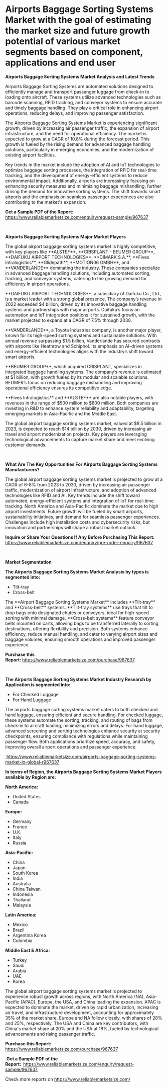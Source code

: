 <p><h1>Airports Baggage Sorting Systems Market with the goal of estimating the market size and future growth potential of various market segments based on component, applications and end user</h1></p><p><strong>Airports Baggage Sorting Systems Market Analysis and Latest Trends</strong></p>
<p><p>Airports Baggage Sorting Systems are automated solutions designed to efficiently manage and transport passenger luggage from check-in to loading onto aircraft. These systems utilize advanced technologies such as barcode scanning, RFID tracking, and conveyor systems to ensure accurate and timely baggage handling. They play a critical role in enhancing airport operations, reducing delays, and improving passenger satisfaction.</p><p>The Airports Baggage Sorting Systems Market is experiencing significant growth, driven by increasing air passenger traffic, the expansion of airport infrastructure, and the need for operational efficiency. The market is expected to grow at a CAGR of 10.8% during the forecast period. This growth is fueled by the rising demand for advanced baggage handling solutions, particularly in emerging economies, and the modernization of existing airport facilities.</p><p>Key trends in the market include the adoption of AI and IoT technologies to optimize baggage sorting processes, the integration of RFID for real-time tracking, and the development of energy-efficient systems to reduce environmental impact. Additionally, airports are increasingly focusing on enhancing security measures and minimizing baggage mishandling, further driving the demand for innovative sorting systems. The shift towards smart airports and the emphasis on seamless passenger experiences are also contributing to the market's expansion.</p></p>
<p><strong>Get a Sample PDF of the Report:&nbsp;</strong> <a href="https://www.reliablemarketsize.com/enquiry/request-sample/967637?utm_campaign=1836&utm_medium=2&utm_source=Github&utm_content=ia&utm_term=20012025&utm_id=airports-baggage-sorting-systems">https://www.reliablemarketsize.com/enquiry/request-sample/967637</a></p>
<p>&nbsp;</p>
<p><strong>Airports Baggage Sorting Systems Major Market Players</strong></p>
<p><p>The global airport baggage sorting systems market is highly competitive, with key players like **ALSTEF**, **CRISPLANT - BEUMER GROUP**, **DAIFUKU AIRPORT TECHNOLOGIES**, **DIMARK S.A.**, **Fives Intralogistics**, **Glidepath**, **MOTION06 GMBH**, and **VANDERLANDE** dominating the industry. These companies specialize in advanced baggage handling solutions, including automated sorting, tracking, and conveyor systems, catering to the growing demand for efficiency in airport operations.</p><p>**DAIFUKU AIRPORT TECHNOLOGIES**, a subsidiary of Daifuku Co., Ltd., is a market leader with a strong global presence. The company’s revenue in 2022 exceeded $4 billion, driven by its innovative baggage handling systems and partnerships with major airports. Daifuku’s focus on automation and IoT integration positions it for sustained growth, with the market projected to expand at a CAGR of 7.5% through 2030.</p><p>**VANDERLANDE**, a Toyota Industries company, is another major player, known for its high-speed sorting systems and sustainable solutions. With annual revenue surpassing $1.5 billion, Vanderlande has secured contracts with airports like Heathrow and Schiphol. Its emphasis on AI-driven systems and energy-efficient technologies aligns with the industry’s shift toward smart airports.</p><p>**BEUMER GROUP**, which acquired CRISPLANT, specializes in integrated baggage handling systems. The company’s revenue is estimated at $1 billion, with growth fueled by its modular and scalable solutions. BEUMER’s focus on reducing baggage mishandling and improving operational efficiency ensures its competitive edge.</p><p>**Fives Intralogistics** and **ALSTEF** are also notable players, with revenues in the range of $500 million to $800 million. Both companies are investing in R&D to enhance system reliability and adaptability, targeting emerging markets in Asia-Pacific and the Middle East.</p><p>The global airport baggage sorting systems market, valued at $8.5 billion in 2023, is expected to reach $14 billion by 2030, driven by increasing air travel and airport modernization projects. Key players are leveraging technological advancements to capture market share and meet evolving customer demands.</p></p>
<p>&nbsp;</p>
<p><strong>What Are The Key Opportunities For Airports Baggage Sorting Systems Manufacturers?</strong></p>
<p><p>The global airport baggage sorting systems market is projected to grow at a CAGR of 6-8% from 2023 to 2030, driven by increasing air passenger traffic, modernization of airport infrastructure, and adoption of advanced technologies like RFID and AI. Key trends include the shift toward automated, energy-efficient systems and integration of IoT for real-time tracking. North America and Asia-Pacific dominate the market due to high airport investments. Future growth will be fueled by smart airports, sustainability initiatives, and demand for seamless passenger experiences. Challenges include high installation costs and cybersecurity risks, but innovation and partnerships will shape a robust market outlook.</p></p>
<p><strong>Inquire or Share Your Questions If Any Before Purchasing This Report:</strong> <a href="https://www.reliablemarketsize.com/enquiry/pre-order-enquiry/967637?utm_campaign=1836&utm_medium=2&utm_source=Github&utm_content=ia&utm_term=20012025&utm_id=airports-baggage-sorting-systems">https://www.reliablemarketsize.com/enquiry/pre-order-enquiry/967637</a></p>
<p>&nbsp;</p>
<p><strong>Market Segmentation</strong></p>
<p><strong>The Airports Baggage Sorting Systems Market Analysis by types is segmented into:</strong></p>
<p><ul><li>Tilt-tray</li><li>Cross-belt</li></ul></p>
<p><p>The **Airport Baggage Sorting Systems Market** includes **Tilt-tray** and **Cross-belt** systems. **Tilt-tray systems** use trays that tilt to drop bags onto designated chutes or conveyors, ideal for high-speed sorting with minimal damage. **Cross-belt systems** feature conveyor belts mounted on carts, allowing bags to be transferred laterally to sorting destinations, offering flexibility and precision. Both systems enhance efficiency, reduce manual handling, and cater to varying airport sizes and baggage volumes, ensuring smooth operations and improved passenger experience.</p></p>
<p><strong>Purchase this Report:&nbsp;</strong><a href="https://www.reliablemarketsize.com/purchase/967637?utm_campaign=1836&utm_medium=2&utm_source=Github&utm_content=ia&utm_term=20012025&utm_id=airports-baggage-sorting-systems">https://www.reliablemarketsize.com/purchase/967637</a></p>
<p>&nbsp;</p>
<p><strong>The Airports Baggage Sorting Systems Market Industry Research by Application is segmented into:</strong></p>
<p><ul><li>For Checked Luggage</li><li>For Hand Luggage</li></ul></p>
<p><p>The airports baggage sorting systems market caters to both checked and hand luggage, ensuring efficient and secure handling. For checked luggage, these systems automate the sorting, tracking, and routing of bags from check-in to aircraft loading, minimizing errors and delays. For hand luggage, advanced screening and sorting technologies enhance security at security checkpoints, ensuring compliance with regulations while maintaining passenger flow. Both applications prioritize speed, accuracy, and safety, improving overall airport operations and passenger experience.</p></p>
<p><a href="https://www.reliablemarketsize.com/airports-baggage-sorting-systems-market-in-global-r967637?utm_campaign=1836&utm_medium=2&utm_source=Github&utm_content=ia&utm_term=20012025&utm_id=airports-baggage-sorting-systems">&nbsp;https://www.reliablemarketsize.com/airports-baggage-sorting-systems-market-in-global-r967637</a></p>
<p><strong>In terms of Region, the Airports Baggage Sorting Systems Market Players available by Region are:</strong></p>
<p>
    <p> <strong> North America: </strong>
        <ul>
            <li>United States</li>
            <li>Canada</li>
        </ul>
        </p> 
    <p> <strong> Europe: </strong>
        <ul>
            <li>Germany</li>
            <li>France</li>
            <li>U.K.</li>
            <li>Italy</li>
            <li>Russia</li>
        </ul>
        </p> 
    <p> <strong> Asia-Pacific: </strong>
        <ul>
            <li>China</li>
            <li>Japan</li>
            <li>South Korea</li>
            <li>India</li>
            <li>Australia</li>
            <li>China Taiwan</li>
            <li>Indonesia</li>
            <li>Thailand</li>
            <li>Malaysia</li>
        </ul>
        </p> 
    <p> <strong> Latin America: </strong>
        <ul>
            <li>Mexico</li>
            <li>Brazil</li>
            <li>Argentina Korea</li>
            <li>Colombia</li>
        </ul>
        </p> 
    <p> <strong> Middle East & Africa: </strong>
        <ul>
            <li>Turkey</li>
            <li>Saudi</li>
            <li>Arabia</li>
            <li>UAE</li>
            <li>Korea</li>
        </ul>
    </p>
    </p>
<p><p>The global airport baggage sorting systems market is projected to experience robust growth across regions, with North America (NA), Asia-Pacific (APAC), Europe, the USA, and China leading the expansion. APAC is expected to dominate the market, driven by rapid urbanization, increasing air travel, and infrastructure development, accounting for approximately 35% of the market share. Europe and NA follow closely, with shares of 28% and 25%, respectively. The USA and China are key contributors, with China's market share at 20% and the USA at 18%, fueled by technological advancements and rising passenger traffic.</p></p>
<p><strong>Purchase this Report: </strong><a href="https://www.reliablemarketsize.com/purchase/967637?utm_campaign=1836&utm_medium=2&utm_source=Github&utm_content=ia&utm_term=20012025&utm_id=airports-baggage-sorting-systems">https://www.reliablemarketsize.com/purchase/967637</a></p>
<p>&nbsp;<strong>Get a Sample PDF of the Report:&nbsp;&nbsp;</strong><a href="https://www.reliablemarketsize.com/enquiry/request-sample/967637?utm_campaign=1836&utm_medium=2&utm_source=Github&utm_content=ia&utm_term=20012025&utm_id=airports-baggage-sorting-systems">https://www.reliablemarketsize.com/enquiry/request-sample/967637</a></p>
<p><strong></strong></p>
<p>Check more reports on <a href="https://www.reliablemarketsize.com/?utm_campaign=1836&utm_medium=2&utm_source=Github&utm_content=ia&utm_term=20012025&utm_id=airports-baggage-sorting-systems">https://www.reliablemarketsize.com/</a></p>